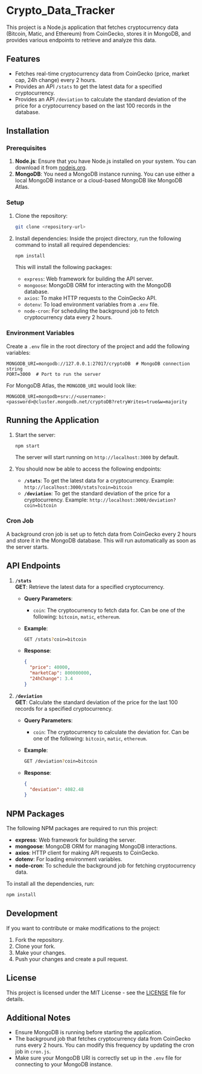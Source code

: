 
# Crypto_Data_Tracker

This project is a Node.js application that fetches cryptocurrency data (Bitcoin, Matic, and Ethereum) from CoinGecko, stores it in MongoDB, and provides various endpoints to retrieve and analyze this data.

## Features

- Fetches real-time cryptocurrency data from CoinGecko (price, market cap, 24h change) every 2 hours.
- Provides an API `/stats` to get the latest data for a specified cryptocurrency.
- Provides an API `/deviation` to calculate the standard deviation of the price for a cryptocurrency based on the last 100 records in the database.

## Installation

### Prerequisites

1. **Node.js**: Ensure that you have Node.js installed on your system. You can download it from [nodejs.org](https://nodejs.org/).
2. **MongoDB**: You need a MongoDB instance running. You can use either a local MongoDB instance or a cloud-based MongoDB like MongoDB Atlas.

### Setup

1. Clone the repository:
   ```bash
   git clone <repository-url>
   ```

2. Install dependencies:
   Inside the project directory, run the following command to install all required dependencies:

   ```bash
   npm install
   ```

   This will install the following packages:

   - `express`: Web framework for building the API server.
   - `mongoose`: MongoDB ORM for interacting with the MongoDB database.
   - `axios`: To make HTTP requests to the CoinGecko API.
   - `dotenv`: To load environment variables from a `.env` file.
   - `node-cron`: For scheduling the background job to fetch cryptocurrency data every 2 hours.

### Environment Variables

Create a `.env` file in the root directory of the project and add the following variables:

```env
MONGODB_URI=mongodb://127.0.0.1:27017/cryptoDB  # MongoDB connection string
PORT=3000  # Port to run the server
```

For MongoDB Atlas, the `MONGODB_URI` would look like:

```env
MONGODB_URI=mongodb+srv://<username>:<password>@cluster.mongodb.net/cryptoDB?retryWrites=true&w=majority
```

## Running the Application

1. Start the server:
   ```bash
   npm start
   ```

   The server will start running on `http://localhost:3000` by default.

2. You should now be able to access the following endpoints:
   - **`/stats`**: To get the latest data for a cryptocurrency. Example: `http://localhost:3000/stats?coin=bitcoin`
   - **`/deviation`**: To get the standard deviation of the price for a cryptocurrency. Example: `http://localhost:3000/deviation?coin=bitcoin`

### Cron Job

A background cron job is set up to fetch data from CoinGecko every 2 hours and store it in the MongoDB database. This will run automatically as soon as the server starts.

## API Endpoints

1. **`/stats`**  
   **GET**: Retrieve the latest data for a specified cryptocurrency.

   - **Query Parameters**:
     - `coin`: The cryptocurrency to fetch data for. Can be one of the following: `bitcoin`, `matic`, `ethereum`.

   - **Example**:
     ```bash
     GET /stats?coin=bitcoin
     ```

   - **Response**:
     ```json
     {
       "price": 40000,
       "marketCap": 800000000,
       "24hChange": 3.4
     }
     ```

2. **`/deviation`**  
   **GET**: Calculate the standard deviation of the price for the last 100 records for a specified cryptocurrency.

   - **Query Parameters**:
     - `coin`: The cryptocurrency to calculate the deviation for. Can be one of the following: `bitcoin`, `matic`, `ethereum`.

   - **Example**:
     ```bash
     GET /deviation?coin=bitcoin
     ```

   - **Response**:
     ```json
     {
       "deviation": 4082.48
     }
     ```

## NPM Packages

The following NPM packages are required to run this project:

- **express**: Web framework for building the server.
- **mongoose**: MongoDB ORM for managing MongoDB interactions.
- **axios**: HTTP client for making API requests to CoinGecko.
- **dotenv**: For loading environment variables.
- **node-cron**: To schedule the background job for fetching cryptocurrency data.

To install all the dependencies, run:

```bash
npm install
```

## Development

If you want to contribute or make modifications to the project:

1. Fork the repository.
2. Clone your fork.
3. Make your changes.
4. Push your changes and create a pull request.

## License

This project is licensed under the MIT License - see the [LICENSE](LICENSE) file for details.

## Additional Notes

- Ensure MongoDB is running before starting the application.
- The background job that fetches cryptocurrency data from CoinGecko runs every 2 hours. You can modify this frequency by updating the cron job in `cron.js`.
- Make sure your MongoDB URI is correctly set up in the `.env` file for connecting to your MongoDB instance.
